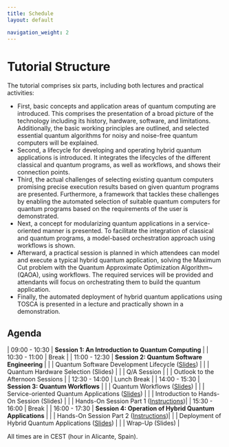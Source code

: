 ```yaml
---
title: Schedule
layout: default

navigation_weight: 2
---
```


# Tutorial Structure

The tutorial comprises six parts, including both lectures and practical activities:


- First, basic concepts and application areas of quantum computing are introduced. 
 This comprises the presentation of a broad picture of the technology including its history, hardware, software, and limitations. 
 Additionally, the basic working principles are outlined, and selected essential quantum algorithms for noisy and noise-free quantum computers will be explained.
- Second, a lifecycle for developing and operating hybrid quantum applications is introduced.
  It integrates the lifecycles of the different classical and quantum programs, as well as workflows, and shows their connection points.
- Third, the actual challenges of selecting existing quantum computers promising precise execution results based on given quantum programs are presented.
  Furthermore, a framework that tackles these challenges by enabling the automated selection of suitable quantum computers for quantum programs based on the requirements of the user is demonstrated.
-  Next, a concept for modularizing quantum applications in a service-oriented manner is presented. 
   To facilitate the integration of classical and quantum programs, a model-based orchestration approach using workflows is shown. 
-  Afterward, a practical session is planned in which attendees can model and execute a typical hybrid quantum application, solving the Maximum Cut problem with the Quantum Approximate Optimization Algorithm~(QAOA), using workflows.
    The required services will be provided and attendants will focus on orchestrating them to build the quantum application.
- Finally, the automated deployment of hybrid quantum applications using TOSCA is presented in a lecture and practically shown in a demonstration.


## Agenda

| 09:00 - 10:30 | **Session 1: An Introduction to Quantum Computing** |
| 10:30 - 11:00 | Break |
| 11:00 - 12:30 | **Session 2: Quantum Software Engineering** |
| | Quantum Software Development Lifecycle ([Slides](https://github.com/UST-QuAntiL/icwe-tutorial/raw/main/resources/Quantum_Software_Development_Lifecycle.pdf)) |
| | Quantum Hardware Selection (Slides) |
| | Q/A Session |
| | Outlook to the Afternoon Sessions |
| 12:30 - 14:00 | Lunch Break |
| 14:00 - 15:30 | **Session 3: Quantum Workflows** |
| | Quantum Workflows ([Slides](https://github.com/UST-QuAntiL/icwe-tutorial/raw/main/resources/Quantum_Workflows.pdf)) |
| | Service-oriented Quantum Applications ([Slides](https://github.com/UST-QuAntiL/icwe-tutorial/raw/main/resources/Quantum_Service_Compositions.pdf)) |
| | Introduction to Hands-On Session (Slides) |
| | Hands-On Session Part 1 ([Instructions](https://ust-quantil.github.io/icwe-tutorial/handson.html))|
| 15:30 - 16:00 | Break |
| 16:00 - 17:30 | **Session 4: Operation of Hybrid Quantum Applications** |
| | Hands-On Session Part 2 ([Instructions](https://ust-quantil.github.io/icwe-tutorial/handson.html))|
| | Deployment of Hybrid Quantum Applications ([Slides](https://github.com/UST-QuAntiL/icwe-tutorial/raw/main/resources/Deployment_of_Quantum_Applications.pdf)) |
| | Wrap-Up (Slides) |

All times are in CEST (hour in Alicante, Spain).
